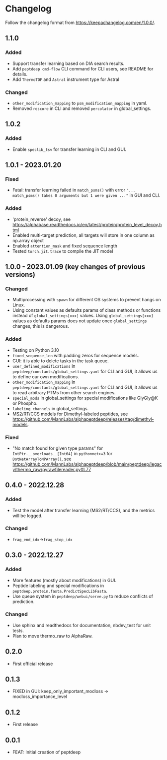 # Changelog

Follow the changelog format from https://keepachangelog.com/en/1.0.0/.

## 1.1.0

### Added

- Support transfer learning based on DIA search results.
- Add `peptdeep cmd-flow` CLI command for CLI users, see README for details.
- Add `ThermoTOF` and `Astral` instrument type for Astral

### Changed

- `other_modification_mapping` to `psm_modification_mapping` in yaml.
- Removed `rescore` in CLI and removed `percolator` in global_settings.

## 1.0.2

### Added

- Enable `speclib_tsv` for transfer learning in CLI and GUI.

## 1.0.1 - 2023.01.20

### Fixed

- Fatal: transfer learning failed in `match_psms()` with error `"... match_psms() takes 0 arguments but 1 were given ..."` in GUI and CLI.

### Added

- 'protein_reverse' decoy, see https://alphabase.readthedocs.io/en/latest/protein/protein_level_decoy.html
- Enabled multi-target prediction, all targets will store in one column as np.array object
- Enabled `attention_mask` and fixed sequence length
- Tested `torch.jit.trace` to compile the JIT model

## 1.0.0 - 2023.01.09 (key changes of previous versions)

### Changed

- Multiprocessing with `spawn` for different OS systems to prevent hangs on Linux.
- Using constant values as defaults params of class methods or functions instead of `global_settings[xxx]` values. Using `global_settings[xxx]` values as defaults params does not update once `global_settings` changes, this is dangerous.

### Added

- Testing on Python 3.10
- `fixed_sequence_len` with padding zeros for sequence models.
- GUI: it is able to delete tasks in the task queue.
- `user_defined_modifications` in `peptdeep/constants/global_settings.yaml` for CLI and GUI, it allows us to define our own modifications.
- `other_modification_mapping` in `peptdeep/constants/global_settings.yaml` for CLI and GUI, it allows us to read arbitrary PTMs from other search engines.
- `special_mods` in global_settings for special modifications like GlyGly@K or Phospho.
- `labeling_channels` in global_settings.
- MS2/RT/CCS models for Dimethyl-labeled peptides, see https://github.com/MannLabs/alphapeptdeep/releases/tag/dimethyl-models.

### Fixed

- "No match found for given type params" for `IntPtr.__overloads__[Int64]` in `pythonnet>=3` for `DotNetArrayToNPArray()`, see https://github.com/MannLabs/alphapeptdeep/blob/main/peptdeep/legacy/thermo_raw/pyrawfilereader.py#L77

## 0.4.0 - 2022.12.28

### Added

- Test the model after transfer learning (MS2/RT/CCS), and the metrics will be logged.

### Changed

- `frag_end_idx`->`frag_stop_idx`

## 0.3.0 - 2022.12.27

### Added

- More features (mostly about modifications) in GUI.
- Peptide labeling and special modifications in `peptdeep.protein.fasta.PredictSpecLibFasta`.
- Use queue system in `peptdeep/webui/serve.py` to reduce conflicts of prediction.

### Changed

- Use sphinx and readthedocs for documentation, nbdev_test for unit tests.
- Plan to move thermo_raw to AlphaRaw.

## 0.2.0

* First official release

## 0.1.3

* FIXED in GUI: keep_only_important_modloss -> modloss_importance_level

## 0.1.2

* First release

## 0.0.1

* FEAT: Initial creation of peptdeep
